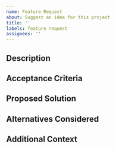 ```yaml
---
name: Feature Request
about: Suggest an idea for this project
title: ''
labels: feature request
assignees: ''
---
```


## Description

<!--- Provide a clear and concise description of the feature you are requesting. -->

## Acceptance Criteria

<!--- Describe what acceptance looks like. Any tests or actions. -->

## Proposed Solution

<!--- Provide a clear and concise description of the solution you'd like to see implemented. -->

## Alternatives Considered

<!--- Describe any alternative solutions or features you've considered. -->

## Additional Context

<!--- Add any other context or screenshots about the feature request here. -->
